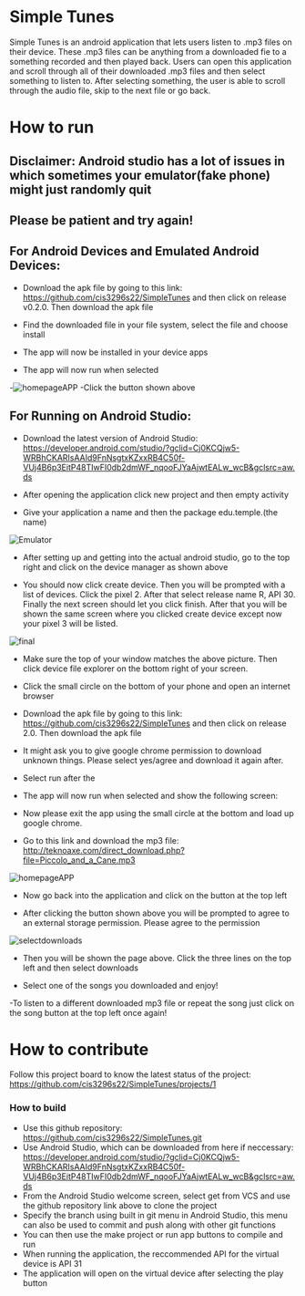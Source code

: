 # Simple Tunes


Simple Tunes is an android application that lets users listen to .mp3 files on their device. These .mp3 files can be anything from a downloaded fie to a something recorded and then played back. Users can open this application and scroll through all of their downloaded .mp3 files and then select something to listen to. After selecting something, the user is able to scroll through the audio file, skip to the next file or go back.


# How to run
## Disclaimer: Android studio has a lot of issues in which sometimes your emulator(fake phone) might just randomly quit
## Please be patient and try again!


## For Android Devices and Emulated Android Devices:

- Download the apk file by going to this link: https://github.com/cis3296s22/SimpleTunes and then click on release v0.2.0. Then download the apk file

- Find the downloaded file in your file system, select the file and choose install 

- The app will now be installed in your device apps 

- The app will now run when selected

-![homepageAPP](https://user-images.githubusercontent.com/89646919/160608948-0ca0085c-5867-4b89-810d-70107caaf4b4.PNG)
-Click the button shown above

## For Running on Android Studio: 

- Download the latest version of Android Studio: https://developer.android.com/studio/?gclid=Cj0KCQjw5-WRBhCKARIsAAId9FnNsgtxKZxxRB4C50f-VUj4B6p3EitP48TIwFI0db2dmWF_nqooFJYaAjwtEALw_wcB&gclsrc=aw.ds

- After opening the application click new project and then empty activity

- Give your application a name and then the package edu.temple.(the name)

![Emulator](https://user-images.githubusercontent.com/89646919/160634154-f17f949f-eb3e-4328-9963-49fcfe5e2810.PNG)

- After setting up and getting into the actual android studio, go to the top right and click on the device manager as shown above

- You should now click create device. Then you will be prompted with a list of devices. Click the pixel 2. After that select release name R, API 30. Finally the next screen should let you click finish. After that you will be shown the same screen where you clicked create device except now your pixel 3 will be listed. 

![final](https://user-images.githubusercontent.com/89646919/160636150-3dbf4eb7-9ca8-4a51-9950-5b50ee87b550.PNG)

- Make sure the top of your window matches the above picture. Then click device file explorer on the bottom right of your screen.

- Click the small circle on the bottom of your phone and open an internet browser

- Download the apk file by going to this link: https://github.com/cis3296s22/SimpleTunes and then click on release 2.0. Then download the apk file

- It might ask you to give google chrome permission to download unknown things. Please select yes/agree and download it again after.

- Select run after the 

- The app will now run when selected and show the following screen:




- Now please exit the app using the small circle at the bottom and load up google chrome.

- Go to this link and download the mp3 file: http://teknoaxe.com/direct_download.php?file=Piccolo_and_a_Cane.mp3

![homepageAPP](https://user-images.githubusercontent.com/89646919/160608948-0ca0085c-5867-4b89-810d-70107caaf4b4.PNG)

- Now go back into the application and click on the button at the top left 

- After clicking the button shown above you will be prompted to agree to an external storage permission. Please agree to the permission


![selectdownloads](https://user-images.githubusercontent.com/89646919/160629499-ba63b6eb-7ea2-4f3d-8f98-a8814b2114e8.PNG)

- Then you will be shown the page above. Click the three lines on the top left and then select downloads

- Select one of the songs you downloaded and enjoy!

-To listen to a different downloaded mp3 file or repeat the song just click on the song button at the top left once again!


# How to contribute
Follow this project board to know the latest status of the project: https://github.com/cis3296s22/SimpleTunes/projects/1


### How to build
- Use this github repository: https://github.com/cis3296s22/SimpleTunes.git  
- Use Android Studio, which can be downloaded from here if neccessary: https://developer.android.com/studio/?gclid=Cj0KCQjw5-WRBhCKARIsAAId9FnNsgtxKZxxRB4C50f-VUj4B6p3EitP48TIwFI0db2dmWF_nqooFJYaAjwtEALw_wcB&gclsrc=aw.ds
- From the Android Studio welcome screen, select get from VCS and use the github repository link above to clone the project 
- Specify the branch using built in git menu in Android Studio, this menu can also be used to commit and push along with other git functions 
- You can then use the make project or run app buttons to compile and run 
- When running the application, the reccommended API for the virtual device is API 31
- The application will open on the virtual device after selecting the play button  
